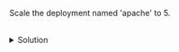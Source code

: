 Scale the deployment named 'apache' to 5.

<br>
<details><summary>Solution</summary>
<br>

```bash
# scale the apache deployment to 5 replicas
kubectl scale deploy apache --replicas 5

# list the now 5 pods in the deployment
kubectl get deploy,po

```{{exec}}


</details>
